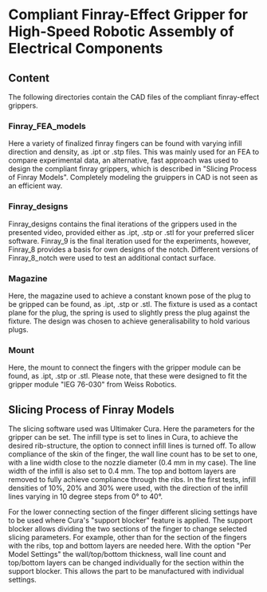 # Compliant Finray-Effect Gripper for High-Speed Robotic Assembly of Electrical Components

## Content  
The following directories contain the CAD files of the compliant finray-effect grippers. 

### Finray_FEA_models

Here a variety of finalized finray fingers can be found with varying infill direction and density, as .ipt or .stp files. This was mainly used for an FEA to compare experimental data, an alternative, fast approach was used to design the compliant finray grippers, which is described in "Slicing Process of Finray Models". Completely modeling the gruippers in CAD is not seen as an efficient way. 

### Finray_designs

Finray_designs contains the final iterations of the grippers used in the presented video, provided either as .ipt, .stp or .stl for your preferred slicer software. Finray_9 is the final iteration used for the experiments, however, Finray_8 provides a basis for own designs of the notch. Different versions of Finray_8_notch were used to test an additional contact surface. 

### Magazine

Here, the magazine used to achieve a constant known pose of the plug to be gripped can be found, as .ipt, .stp or .stl. The fixture is used as a contact plane for the plug, the spring is used to slightly press the plug against the fixture. The design was chosen to achieve generalisability to hold various plugs. 


### Mount

Here, the mount to connect the fingers with the gripper module can be found, as .ipt, .stp or .stl. Please note, that these were designed to fit the gripper module "IEG 76-030" from Weiss Robotics. 

## Slicing Process of Finray Models

The slicing software used was Ultimaker Cura. Here the parameters for the gripper can be set. The infill type is set to lines in Cura, to achieve the desired rib-structure, the option to connect infill lines is turned off. To allow compliance of the skin of the finger, the wall line count has to be set to one, with a line width close to the nozzle diameter (0.4 mm in my case). The line width of the infill is also set to 0.4 mm. The top and bottom layers are removed to fully achieve compliance through the ribs. In the first tests, infill densities of 10%, 20% and 30% were used, with the direction of the infill lines varying in 10 degree steps from 0° to 40°.

For the lower connecting section of the finger different slicing settings have to be used where Cura's "support blocker" feature is applied.
The support blocker allows dividing the two sections of the finger to change selected slicing parameters. For example, other than for the section of the fingers with the ribs, top and bottom layers are needed here. With the option "Per Model Settings" the wall/top/bottom thickness, wall line count and top/bottom layers can be changed individually for the section within the support blocker. This allows the part to be manufactured with individual settings.





